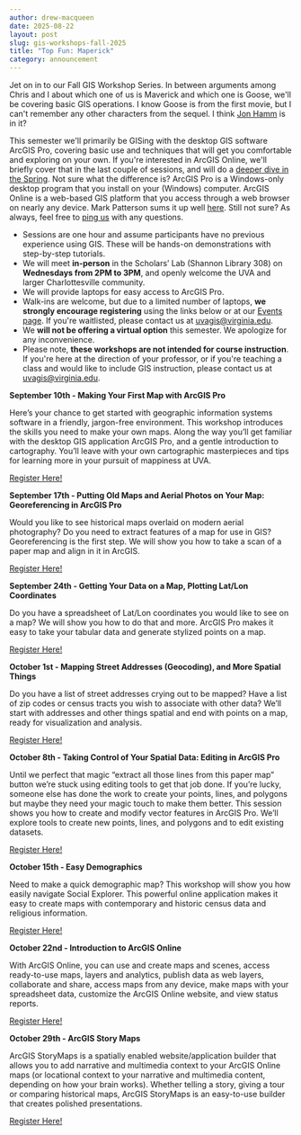 ```yaml
---
author: drew-macqueen
date: 2025-08-22
layout: post
slug: gis-workshops-fall-2025
title: "Top Fun: Maperick"
category: announcement
---
```


 Jet on in to our Fall GIS Workshop Series. In between arguments among Chris and I about which one of us is Maverick and which one is Goose, we'll be covering basic GIS operations. I know Goose is from the first movie, but I can't remember any other characters from the sequel. I think [Jon Hamm](https://www.youtube.com/watch?v=IiLJsOsRKUI) is in it?  

 This semester we'll primarily be GISing with the desktop GIS software ArcGIS Pro, covering basic use and techniques that will get you comfortable and exploring on your own. If you're interested in ArcGIS Online, we'll briefly cover that in the last couple of sessions, and will do a [deeper dive in the Spring](https://guides.lib.virginia.edu/gis/teaching_resources#s-lib-ctab-22148924-4). Not sure what the difference is? ArcGIS Pro is a Windows-only desktop program that you install on your (Windows) computer. ArcGIS Online is a web-based GIS platform that you access through a web browser on nearly any device. Mark Patterson sums it up  well [here](https://storymaps.arcgis.com/stories/bf37fb8c97ca405c8876553101933f4e). Still not sure? As always, feel free to [ping us](mailto:uvagis@virginia.edu) with any questions. 

- Sessions are one hour and assume participants have no previous experience using GIS. These will be hands-on demonstrations with step-by-step tutorials.
- We will meet **in-person** in the Scholars’ Lab (Shannon Library 308) on **Wednesdays from 2PM to 3PM**, and openly welcome the UVA and larger Charlottesville community. 
- We will provide laptops for easy access to ArcGIS Pro. 
- Walk-ins are welcome, but due to a limited number of laptops, **we strongly encourage registering** using the links below or at our [Events page](https://scholarslab.lib.virginia.edu/events/). If you're waitlisted, please contact us at [uvagis@virginia.edu](mailto:uvagis@virginia.edu).
- We **will not be offering a virtual option** this semester. We apologize for any inconvenience. 
- Please note, **these workshops are not intended for course instruction**. If you're here at the direction of your professor, or if you're teaching a class and would like to include GIS instruction, please contact us at [uvagis@virginia.edu](mailto:uvagis@virginia.edu).

**September 10th - Making Your First Map with ArcGIS Pro**

Here’s your chance to get started with geographic information systems software in a friendly, jargon-free environment. This workshop introduces the skills you need to make your own maps. Along the way you’ll get familiar with the desktop GIS application ArcGIS Pro, and a gentle introduction to cartography. You’ll leave with your own cartographic masterpieces and tips for learning more in your pursuit of mappiness at UVA.

[Register Here!](https://cal.lib.virginia.edu/calendar/events/Fall2025GISWorkshop1)

**September 17th - Putting Old Maps and Aerial Photos on Your Map: Georeferencing in ArcGIS Pro**

Would you like to see historical maps overlaid on modern aerial photography?  Do you need to extract features of a map for use in GIS?  Georeferencing is the first step.  We will show you how to take a scan of a paper map and align in it in ArcGIS.

[Register Here!](https://cal.lib.virginia.edu/calendar/events/Fall2025GISWorkshop2)

**September 24th - Getting Your Data on a Map, Plotting Lat/Lon Coordinates**

Do you have a spreadsheet of Lat/Lon coordinates you would like to see on a map? We will show you how to do that and more. ArcGIS Pro makes it easy to take your tabular data and generate stylized points on a map.

[Register Here!](https://cal.lib.virginia.edu/calendar/events/Fall2025GISWorkshop3)

**October 1st - Mapping Street Addresses (Geocoding), and More Spatial Things**

Do you have a list of street addresses crying out to be mapped?  Have a list of zip codes or census tracts you wish to associate with other data?  We’ll start with addresses and other things spatial and end with points on a map, ready for visualization and analysis.

[Register Here!](https://cal.lib.virginia.edu/calendar/events/Fall2025GISWorkshop4)

**October 8th - Taking Control of Your Spatial Data: Editing in ArcGIS Pro**

Until we perfect that magic “extract all those lines from this paper map” button we’re stuck using editing tools to get that job done.  If you’re lucky, someone else has done the work to create your points, lines, and polygons but maybe they need your magic touch to make them better.  This session shows you how to create and modify vector features in ArcGIS Pro.  We’ll explore tools to create new points, lines, and polygons and to edit existing datasets.  

[Register Here!](https://cal.lib.virginia.edu/calendar/events/Fall2025GISWorkshop5)

**October 15th - Easy Demographics**

Need to make a quick demographic map?  This workshop will show you how easily navigate Social Explorer.  This powerful online application makes it easy to create maps with contemporary and historic census data and religious information.

[Register Here!](https://cal.lib.virginia.edu/calendar/events/Fall2025GISWorkshop6)

**October 22nd - Introduction to ArcGIS Online**

With ArcGIS Online, you can use and create maps and scenes, access ready-to-use maps, layers and analytics, publish data as web layers, collaborate and share, access maps from any device, make maps with your spreadsheet data, customize the ArcGIS Online website, and view status reports.

[Register Here!](https://cal.lib.virginia.edu/calendar/events/Fall2025GISWorkshop7)

**October 29th - ArcGIS Story Maps**

ArcGIS StoryMaps is a spatially enabled website/application builder that allows you to add narrative and multimedia context to your ArcGIS Online maps (or locational context to your narrative and multimedia content, depending on how your brain works). Whether telling a story, giving a tour or comparing historical maps, ArcGIS StoryMaps is an easy-to-use builder that creates polished presentations.

[Register Here!](https://cal.lib.virginia.edu/calendar/events/Fall2025GISWorkshop8)




